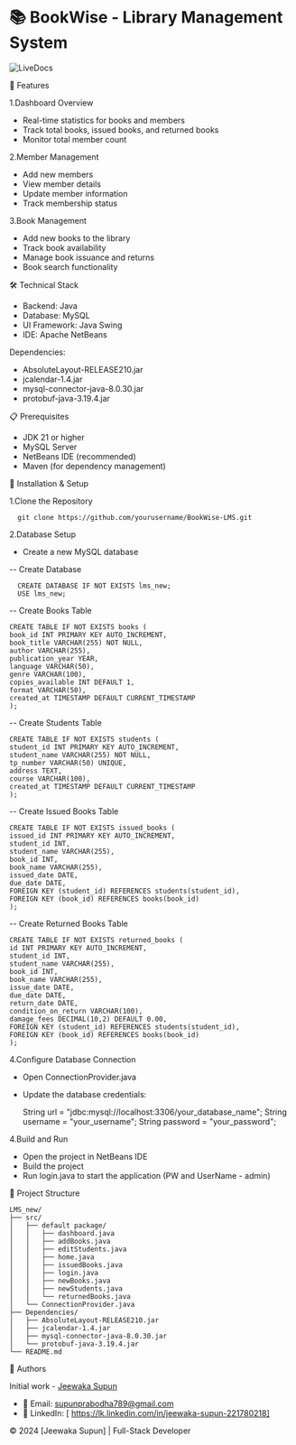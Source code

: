 # 📚 BookWise - Library Management System


![LiveDocs](./screenshots/livedocs.png)

🌟 Features

1.Dashboard Overview

- Real-time statistics for books and members
- Track total books, issued books, and returned books
- Monitor total member count


2.Member Management

- Add new members
- View member details
- Update member information
- Track membership status


3.Book Management

- Add new books to the library
- Track book availability
- Manage book issuance and returns
- Book search functionality

🛠️ Technical Stack

- Backend: Java
- Database: MySQL
- UI Framework: Java Swing
- IDE: Apache NetBeans

Dependencies:

- AbsoluteLayout-RELEASE210.jar
- jcalendar-1.4.jar
- mysql-connector-java-8.0.30.jar
- protobuf-java-3.19.4.jar

📋 Prerequisites

- JDK 21 or higher
- MySQL Server
- NetBeans IDE (recommended)
- Maven (for dependency management)

🚀 Installation & Setup

1.Clone the Repository

      git clone https://github.com/yourusername/BookWise-LMS.git
      
2.Database Setup

- Create a new MySQL database

-- Create Database

      CREATE DATABASE IF NOT EXISTS lms_new;
      USE lms_new;

-- Create Books Table

    CREATE TABLE IF NOT EXISTS books (
    book_id INT PRIMARY KEY AUTO_INCREMENT,
    book_title VARCHAR(255) NOT NULL,
    author VARCHAR(255),
    publication_year YEAR,
    language VARCHAR(50),
    genre VARCHAR(100),
    copies_available INT DEFAULT 1,
    format VARCHAR(50),
    created_at TIMESTAMP DEFAULT CURRENT_TIMESTAMP
    );

-- Create Students Table

    CREATE TABLE IF NOT EXISTS students (
    student_id INT PRIMARY KEY AUTO_INCREMENT,
    student_name VARCHAR(255) NOT NULL,
    tp_number VARCHAR(50) UNIQUE,
    address TEXT,
    course VARCHAR(100),
    created_at TIMESTAMP DEFAULT CURRENT_TIMESTAMP
    );

-- Create Issued Books Table

    CREATE TABLE IF NOT EXISTS issued_books (
    issued_id INT PRIMARY KEY AUTO_INCREMENT,
    student_id INT,
    student_name VARCHAR(255),
    book_id INT,
    book_name VARCHAR(255),
    issued_date DATE,
    due_date DATE,
    FOREIGN KEY (student_id) REFERENCES students(student_id),
    FOREIGN KEY (book_id) REFERENCES books(book_id)
    );

-- Create Returned Books Table

    CREATE TABLE IF NOT EXISTS returned_books (
    id INT PRIMARY KEY AUTO_INCREMENT,
    student_id INT,
    student_name VARCHAR(255),
    book_id INT,
    book_name VARCHAR(255),
    issue_date DATE,
    due_date DATE,
    return_date DATE,
    condition_on_return VARCHAR(100),
    damage_fees DECIMAL(10,2) DEFAULT 0.00,
    FOREIGN KEY (student_id) REFERENCES students(student_id),
    FOREIGN KEY (book_id) REFERENCES books(book_id)
    );
    
4.Configure Database Connection

- Open ConnectionProvider.java
- Update the database credentials:
 
     String url = "jdbc:mysql://localhost:3306/your_database_name";
     String username = "your_username";
     String password = "your_password";

4.Build and Run

- Open the project in NetBeans IDE
- Build the project
- Run login.java to start the application (PW and UserName - admin)

📁 Project Structure

    LMS_new/
    ├── src/
    │   ├── default package/
    │   │   ├── dashboard.java
    │   │   ├── addBooks.java
    │   │   ├── editStudents.java
    │   │   ├── home.java
    │   │   ├── issuedBooks.java
    │   │   ├── login.java
    │   │   ├── newBooks.java
    │   │   ├── newStudents.java
    │   │   └── returnedBooks.java
    │   └── ConnectionProvider.java
    ├── Dependencies/
    │   ├── AbsoluteLayout-RELEASE210.jar
    │   ├── jcalendar-1.4.jar
    │   ├── mysql-connector-java-8.0.30.jar
    │   └── protobuf-java-3.19.4.jar
    └── README.md

👥 Authors

Initial work - [Jeewaka Supun](https://github.com/J33WAKASUPUN)

- 📧 Email: supunprabodha789@gmail.com
- 🔗 LinkedIn: [ https://lk.linkedin.com/in/jeewaka-supun-221780218]



© 2024 [Jeewaka Supun] | Full-Stack Developer





